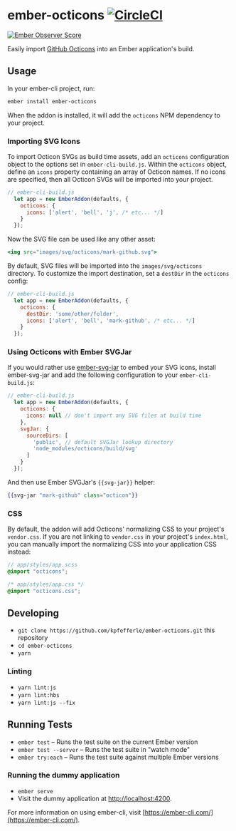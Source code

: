 # ember-octicons [![CircleCI](https://circleci.com/gh/kpfefferle/ember-octicons.svg?style=svg)](https://circleci.com/gh/kpfefferle/ember-octicons)

[![Ember Observer Score](https://emberobserver.com/badges/ember-octicons.svg)](https://emberobserver.com/addons/ember-octicons)

Easily import [GitHub Octicons](https://octicons.github.com/) into an Ember application's build.

## Usage

In your ember-cli project, run:

```sh
ember install ember-octicons
```

When the addon is installed, it will add the `octicons` NPM dependency to your project.

### Importing SVG Icons

To import Octicon SVGs as build time assets, add an `octicons` configuration object to the options set in `ember-cli-build.js`. Within the `octicons` object, define an `icons` property containing an array of Octicon names. If no icons are specified, then all Octicon SVGs will be imported into your project.

```js
// ember-cli-build.js
  let app = new EmberAddon(defaults, {
    octicons: {
      icons: ['alert', 'bell', 'j', /* etc... */]
    }
  });
```

Now the SVG file can be used like any other asset:

```hbs
<img src="images/svg/octicons/mark-github.svg">
```

By default, SVG files will be imported into the `images/svg/octicons` directory. To customize the import destination, set a `destDir` in the `octicons` config:

```js
// ember-cli-build.js
  let app = new EmberAddon(defaults, {
    octicons: {
      destDir: 'some/other/folder',
      icons: ['alert', 'bell', 'mark-github', /* etc... */]
    }
  });
```

### Using Octicons with Ember SVGJar

If you would rather use [ember-svg-jar](https://github.com/ivanvotti/ember-svg-jar) to embed your SVG icons, install ember-svg-jar and add the following configuration to your `ember-cli-build.js`:

```js
// ember-cli-build.js
  let app = new EmberAddon(defaults, {
    octicons: {
      icons: null // don't import any SVG files at build time
    },
    svgJar: {
      sourceDirs: [
        'public', // default SVGJar lookup directory
        'node_modules/octicons/build/svg'
      ]
    }
  });
```

And then use Ember SVGJar's `{{svg-jar}}` helper:

```hbs
{{svg-jar "mark-github" class="octicon"}}
```

### CSS

By default, the addon will add Octicons' normalizing CSS to your project's `vendor.css`. If you are not linking to `vendor.css` in your project's `index.html`, you can manually import the normalizing CSS into your application CSS instead:

```scss
// app/styles/app.scss
@import "octicons";
```

```css
/* app/styles/app.css */
@import "octicons.css";
```

## Developing

* `git clone https://github.com/kpfefferle/ember-octicons.git` this repository
* `cd ember-octicons`
* `yarn`

### Linting

* `yarn lint:js`
* `yarn lint:hbs`
* `yarn lint:js --fix`

## Running Tests

* `ember test` – Runs the test suite on the current Ember version
* `ember test --server` – Runs the test suite in "watch mode"
* `ember try:each` – Runs the test suite against multiple Ember versions

### Running the dummy application

* `ember serve`
* Visit the dummy application at [http://localhost:4200](http://localhost:4200).

For more information on using ember-cli, visit [https://ember-cli.com/](https://ember-cli.com/).
